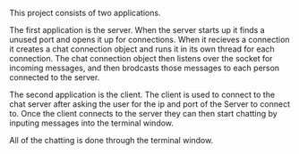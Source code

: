This project consists of two applications.

  The first application is the server. When the server starts up it finds a unused port and opens it up for connections. 
When it recieves a connection it creates a chat connection object and runs it in its own thread for each connection. The chat connection 
object then listens over the socket for incoming messages, and then brodcasts those messages to each person connected to the server.

  The second application is the client. The client is used to connect to the chat server after asking the user for the ip and port of the 
Server to connect to. Once the client connects to the server they can then start chatting by inputing messages into the terminal window.

  All of the chatting is done through the terminal window.
